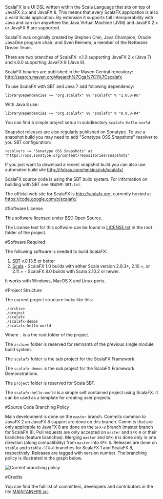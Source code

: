 ScalaFX is a UI DSL written within the Scala Language that sits on top of JavaFX
2.x and JavaFX 8. This means that every ScalaFX application is also a
valid Scala application. By extension it supports full interoperability with
Java and can run anywhere the Java Virtual Machine (JVM) and JavaFX 2.x or JavaFX 8 
are supported.

ScalaFX was originally created by Stephen Chin, Java Champion, Oracle JavaOne
program chair; and Sven Reimers, a member of the Netbeans Dream Team.

There are two branches of ScalaFX: v.1.0 supporting JavaFX 2.x (Java 7) and 
v.8.0 supporting JavaFX 8 (Java 8).

ScalaFX binaries are published in the Maven Central repository:
http://search.maven.org/#search%7Cga%7C1%7Cscalafx

To use ScalaFX with SBT and Java 7 add following dependency:

    libraryDependencies += "org.scalafx" %% "scalafx" % "1.0.0-R8"

With Java 8 use:

    libraryDependencies += "org.scalafx" %% "scalafx" % "8.0.0-R4"

You can find a simple project setup in subdirectory `scalafx-hello-world`

Snapshot releases are also regularly published on Sonatype. To use a snapshot
build you may need to add "Sonatype OSS Snapshots" resolver to you SBT 
configuration:

    resolvers += "Sonatype OSS Snapshots" at "https://oss.sonatype.org/content/repositories/snapshots" 

If you just want to download a recent snapshot build you can also use automated build site
http://jfxtras.com/jenkins/job/scalafx/

ScalaFX source code is using the SBT build system.
For information on building with SBT see `README-SBT.txt`. 

The official web site for ScalaFX is http://scalafx.org, 
currently hosted at https://code.google.com/p/scalafx/


#Software License

This software licensed under BSD Open Source.

The License text for this software can be found in [LICENSE.txt](LICENSE.txt) in the root
folder of the project.


#Software Required

The following software is needed to build ScalaFX:

  1. [SBT](http://www.scala-sbt.org/) v.0.13.5 or better
  2. [Scala](http://www.scala.org/)
    - ScalaFX 1.0 builds with either Scala version 2.9.3+, 2.10.+, or 2.11.+ 
    - ScalaFX 8.0 builds with Scala 2.10.2 or newer. 
  
It works with Windows, MacOS X and Linux ports.


#Project Structure

The current project structure looks like this:

    ./archive
    ./project
    ./scalafx
    ./scalafx-demos
    ./scalafx-hello-world

Where `.` is a the root folder of the project.

The `archive` folder is reserved for remnants of the previous single module
build system.

The `scalafx` folder is the sub project for the ScalaFX Framework.

The `scalafx-demos` is the sub project for the ScalaFX Framework Demonstrations.

The `project` folder is reserved for Scala SBT.

The `scalafx-hello-world` is a simple self contained project using ScalaFX. 
It can be used as a template for creating user projects.


#Source Code Branching Policy

Main development is done on the `master` branch. 
Commits common to JavaFX 2 an JavaFX 8 support are done on this branch. 
Commits that are only applicable to JavaFX 8 are done on the `SFX-8` branch (master branch for ScalaFX 8). 
Pull requests are only accepted on `master` and `SFX-8` or their branches (feature branches). 
Merging `master` and `SFX-8` is done only in one direction (along compatibility) from `master` into `SFX-8`.
Releases are done on `stable` and `stable-SFX-8` branches for ScalaFX 1 and ScalaFX 8, respectively.
Releases are tagged with version number. 
The branching policy is illustrated in the graph below.

![Current branching policy](http://scalafx.github.io/images/scalafx-branching-policy-1.png)

#Credits
   
You can find the full list of committers, developers and contributors in
the file [MAINTAINERS.txt](MAINTAINERS.txt).
